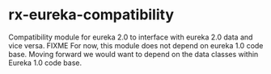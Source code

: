 rx-eureka-compatibility
======

Compatibility module for eureka 2.0 to interface with eureka 2.0 data and vice versa.
FIXME For now, this module does not depend on eureka 1.0 code base. Moving forward we would want
 to depend on the data classes within Eureka 1.0 code base.

